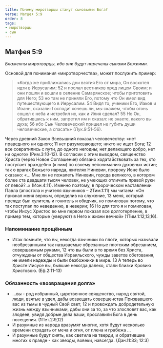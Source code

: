 ```yaml
---
title: Почему миротворцы станут сыновьями Бога?
verse: Матфея 5:9 
order: 8
tags: 
- миротворцы
- сын
---
```


## Матфея 5:9

*Блаженны миротворцы, ибо они будут наречены сынами Божиими.*

Основой для понимания «миротворчества», может послужить пример: 

>«Когда же приближались дни взятия Его от мира, Он восхотел идти в Иерусалим; 52 и послал вестников пред лицем Своим; и они пошли и вошли в селение Самарянское; чтобы приготовить для Него; 53 но там не приняли Его, потому что Он имел вид путешествующего в Иерусалим. 54 Видя то, ученики Его, Иаков и Иоанн, сказали: Господи! хочешь ли, мы скажем, чтобы огонь сошел с неба и истребил их, как и Илия сделал? 55 Но Он, обратившись к ним, запретил им и сказал: не знаете, какого вы духа; 56 ибо Сын Человеческий пришел не губить души человеческие, а спасать» (Лук.9:51-56).

Через древний Закон Всевышний показал человечеству: «нет праведного ни одного; 11 нет разумевающего; никто не ищет Бога; 12 все совратились с пути, до одного негодны; нет делающего добро, нет ни одного» (Рим.3:10-12). В согласии с этим выводом, священство Христа (через Новое Соглашение) обязано ходатайствовать за тех, кто поступает враждебно  (к ним) по своему непониманию духовных истин; так о врагах Божьего народа, жителях Ниневии, пророку Ионе было сказано: «… Мне ли не пожалеть Ниневии, города великого, в котором более ста двадцати тысяч человек, не умеющих отличить правой руки от левой?..» (Ион.4:11). Именно поэтому, в пророческом наставлении Павла (апостола и учителя язычников – 2Тим.1:11) мы читаем: «Он признал меня верным, определив на служение, 13 меня, который прежде был хулитель и гонитель и обидчик, но помилован потому, что так поступал по неведению, в неверии; 16 Но для того я и помилован, чтобы Иисус Христос во мне первом показал все долготерпение, в пример тем, которые (уверуют) в Него к жизни вечной» (1Тим.1:12,13,16). 

### Напоминание прощённым

- Итак помните, что вы, некогда язычники по плоти, которых называли необрезанными так называемые обрезанные плотским обрезанием, совершаемым руками, 12 что вы были в то время без Христа, отчуждены от общества Израильского, чужды заветов обетования, не имели надежды и были безбожники в мире. 13 А теперь во Христе Иисусе вы, бывшие некогда далеко, стали близки Кровию Христовою. (Еф.2:11-13)

### Обязанность «возвращения долга» 

- …вы - род избранный, царственное священство, народ святой, люди, взятые в удел, дабы возвещать совершенства Призвавшего вас из тьмы в чудный Свой свет; 12 и провождать добродетельную жизнь между язычниками, дабы они за то, за что злословят вас, как злодеев, увидя добрые дела ваши, прославили Бога в день посещения. (1Пет.2:9,12)
- И разумные из народа вразумят многих, хотя будут несколько времени страдать от меча и огня, от плена и грабежа …
- И разумные будут сиять, как светила на тверди, и обратившие многих к правде - как звезды, вовеки, навсегда. (Дан.11:33; 12:3)